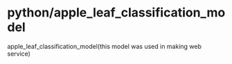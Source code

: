 # python/apple_leaf_classification_model
 apple_leaf_classification_model(this model was used in making web service)
